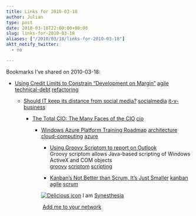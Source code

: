 ```yaml
---
title: Links for 2010-03-18
author: Julian
type: post
date: 2010-03-18T22:00:00+00:00
slug: links-for-2010-03-18 
aliases: ["/2010/03/18/links-for-2010-03-18"]
aktt_notify_twitter:
  - no

---
```

Bookmarks I&#8217;ve shared on 2010-03-18:

  * [Using Credit Limits to Constrain &ldquo;Development on Margin&rdquo;][1] 
    [agile][2] [technical-debt][3] [refactoring][4] </li> 
    
      * [Should IT keep its distance from social media?][5] 
        [socialmedia][6] [it-v-business][7] </li> 
        
          * [The Total CIO: The Many Faces of the CIO][8] 
            [cio][9] </li> 
            
              * [Windows Azure Platform Training Roadmap][10] 
                [architecture][11] [cloud-computing][12] [azure][13] </li> 
                
                  * [Using Groovy Scriptom to report on Outlook][14]  
                    Groovy scriptom allows Java-based scripting of Windows ActiveX and COM objects  
                    [groovy][15] [scriptom][16] [scripting][17] 
                  * [Kanban&#8217;s Not Better than Scrum, It&#8217;s Just Smaller][18] 
                    [kanban][19] [agile][2] [scrum][20] </li> </ul> 
                    
                    <p class="deliciouslink">
                      <a href="https://del.icio.us/synesthesia" title="See all my bookmarks on del.icio.us"><img src="https://www.synesthesia.co.uk/images/deliciousicon.jpg" alt="Delicious icon" /></a>&nbsp;I am <a href="https://del.icio.us/synesthesia" title="See all my bookmarks on del.icio.us">Synesthesia</a>
                    </p>
                    
                    <p class="deliciouslink">
                      <a href="https://del.icio.us/network?add=synesthesia" title="Add me to your del.icio.us network"><img src="https://www.synesthesia.co.uk/images/add.gif" alt="" /></a>&nbsp;<a href="https://del.icio.us/network?add=synesthesia" title="Add me to your del.icio.us network">Add me to your network</a>
                    </p>

 [1]: https://theagileexecutive.com/2010/03/01/using-credit-limits-to-constrain-development-on-margin
 [2]: https://delicious.com/synesthesia/agile
 [3]: https://delicious.com/synesthesia/technical-debt
 [4]: https://delicious.com/synesthesia/refactoring
 [5]: https://www.information-age.com/blog/1205933/should-it-keep-its-distance-from-social-media.thtml
 [6]: https://delicious.com/synesthesia/socialmedia
 [7]: https://delicious.com/synesthesia/it-v-business
 [8]: https://totalcio.blogspot.com/2010/03/many-faces-of-cio.html
 [9]: https://delicious.com/synesthesia/cio
 [10]: https://blogs.msdn.com/billzack/archive/2010/03/13/windows-azure-platform-training-roadmap.aspx
 [11]: https://delicious.com/synesthesia/architecture
 [12]: https://delicious.com/synesthesia/cloud-computing
 [13]: https://delicious.com/synesthesia/azure
 [14]: https://blog.kartikshah.info/2010/03/using-groovy-scriptom-to-report-on.html
 [15]: https://delicious.com/synesthesia/groovy
 [16]: https://delicious.com/synesthesia/scriptom
 [17]: https://delicious.com/synesthesia/scripting
 [18]: https://agile.dzone.com/articles/kanbans-not-better-scrum-its?mkt_tok=3RkMMJWWfF9wsRonuaXAZKXonjHpfsX+7e0vT/rn28M3109ad+rmPBy90IUB
 [19]: https://delicious.com/synesthesia/kanban
 [20]: https://delicious.com/synesthesia/scrum